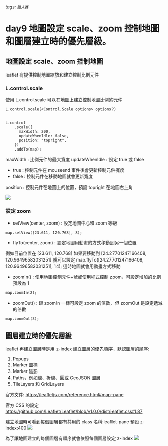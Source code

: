 ###### tags: `鐵人賽`

# day9 地圖設定 scale、zoom 控制地圖和圖層建立時的優先層級。

## 地圖設定 scale、zoom 控制地圖

leaflet 有提供控制地圖縮放和建立控制比例元件

### L.control.scale

使用 L.control.scale 可以在地圖上建立控制地圖比例的元件

    L.control.scale(<Control.Scale options> options?)

```javascript!

L.control
    .scale({
      maxWidth: 200,
      updateWhenIdle: false,
      position: "topright",
    })
    .addTo(map);

```

maxWidth : 比例元件的最大寬度
updateWhenIdle : 設定 true 或 false

- true : 控制元件在 mouseend 事件後會更新控制元件寬度
- false : 控制元件在移動地圖就會更新寬度

position : 控制元件在地圖上的位置，預設 topright 在地圖右上角

![](https://i.imgur.com/BZxSVAa.png)

### 設定 zoom

- setView(center, zoom) : 設定地圖中心和 zoom 等級

```javascript!
map.setView([23.611, 120.768], 8);
```

- flyTo(center, zoom) : 設定地圖用動畫的方式移動到另一個位置

例如目前位置在 [23.611, 120.768]
如果要移動到 [24.27701247166408, 120.96496582031251] 就可以設定 map.flyTo([24.27701247166408, 120.96496582031251], 14);
這時地圖就會用動畫方式移動

- zoomIn() : 使用地圖控制元件+號或使用程式控制 zoom，可設定增加的比例預設為 1

```javascript!
map.zoomIn(2);
```

- zoomOut() : 跟 zoomIn 一樣可設定 zoom 的倍數，但 zoomOut 是設定遞減的倍數

```javascript!
map.zoomOut(3);
```

## 圖層建立時的優先層級

leaflet 再建立圖層時是用 z-index 建立圖層的優先順序，默認圖層的順序:

1. Popups
2. Marker 圖標
3. Marker 陰影
4. Paths，例如線、折線、圓或 GeoJSON 圖層
5. TileLayers 和 GridLayers

官方文件: https://leafletjs.com/reference.html#map-pane

官方 CSS 的設定 https://github.com/Leaflet/Leaflet/blob/v1.0.0/dist/leaflet.css#L87

建立地圖時可看到每個圖層都有共用的 class 名稱:leaflet-pane 預設 z-index:400
![](https://i.imgur.com/JsSJxh6.png)

為了讓地圖建立的每個圖層有順序就會依照每個圖層設定 z-index
![](https://i.imgur.com/InEJrpC.png)
